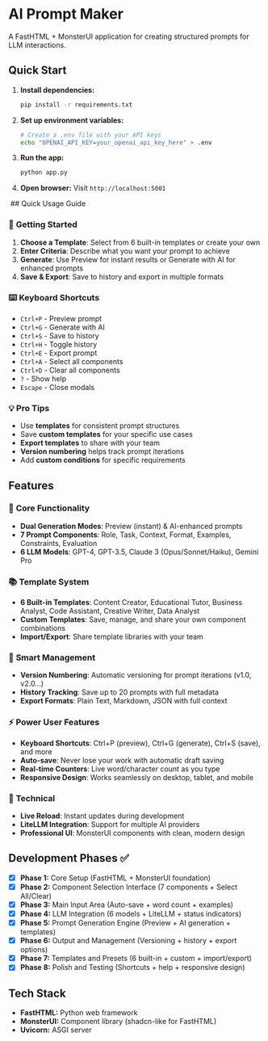 # AI Prompt Maker

A FastHTML + MonsterUI application for creating structured prompts for LLM interactions.

## Quick Start

1. **Install dependencies:**
   ```bash
   pip install -r requirements.txt
   ```

2. **Set up environment variables:**
   ```bash
   # Create a .env file with your API keys
   echo "OPENAI_API_KEY=your_openai_api_key_here" > .env
   ```

3. **Run the app:**
   ```bash
   python app.py
   ```

4. **Open browser:**
   Visit `http://localhost:5001`

 ## Quick Usage Guide

### 🚀 **Getting Started**
1. **Choose a Template**: Select from 6 built-in templates or create your own
2. **Enter Criteria**: Describe what you want your prompt to achieve
3. **Generate**: Use Preview for instant results or Generate with AI for enhanced prompts
4. **Save & Export**: Save to history and export in multiple formats

### ⌨️ **Keyboard Shortcuts**
- `Ctrl+P` - Preview prompt
- `Ctrl+G` - Generate with AI  
- `Ctrl+S` - Save to history
- `Ctrl+H` - Toggle history
- `Ctrl+E` - Export prompt
- `Ctrl+A` - Select all components
- `Ctrl+D` - Clear all components
- `?` - Show help
- `Escape` - Close modals

### 💡 **Pro Tips**
- Use **templates** for consistent prompt structures
- Save **custom templates** for your specific use cases
- **Export templates** to share with your team
- **Version numbering** helps track prompt iterations
- Add **custom conditions** for specific requirements

## Features

### 🎯 **Core Functionality**
- **Dual Generation Modes**: Preview (instant) & AI-enhanced prompts
- **7 Prompt Components**: Role, Task, Context, Format, Examples, Constraints, Evaluation
- **6 LLM Models**: GPT-4, GPT-3.5, Claude 3 (Opus/Sonnet/Haiku), Gemini Pro

### 📚 **Template System**
- **6 Built-in Templates**: Content Creator, Educational Tutor, Business Analyst, Code Assistant, Creative Writer, Data Analyst
- **Custom Templates**: Save, manage, and share your own component combinations
- **Import/Export**: Share template libraries with your team

### 💾 **Smart Management**
- **Version Numbering**: Automatic versioning for prompt iterations (v1.0, v2.0...)
- **History Tracking**: Save up to 20 prompts with full metadata
- **Export Formats**: Plain Text, Markdown, JSON with full context

### ⚡ **Power User Features**
- **Keyboard Shortcuts**: Ctrl+P (preview), Ctrl+G (generate), Ctrl+S (save), and more
- **Auto-save**: Never lose your work with automatic draft saving
- **Real-time Counters**: Live word/character count as you type
- **Responsive Design**: Works seamlessly on desktop, tablet, and mobile

### 🔧 **Technical**
- **Live Reload**: Instant updates during development
- **LiteLLM Integration**: Support for multiple AI providers
- **Professional UI**: MonsterUI components with clean, modern design

## Development Phases ✅

- [x] **Phase 1:** Core Setup (FastHTML + MonsterUI foundation)
- [x] **Phase 2:** Component Selection Interface (7 components + Select All/Clear)
- [x] **Phase 3:** Main Input Area (Auto-save + word count + examples)
- [x] **Phase 4:** LLM Integration (6 models + LiteLLM + status indicators)
- [x] **Phase 5:** Prompt Generation Engine (Preview + AI generation + templates)
- [x] **Phase 6:** Output and Management (Versioning + history + export options)
- [x] **Phase 7:** Templates and Presets (6 built-in + custom + import/export)
- [x] **Phase 8:** Polish and Testing (Shortcuts + help + responsive design)

## Tech Stack

- **FastHTML:** Python web framework
- **MonsterUI:** Component library (shadcn-like for FastHTML)
- **Uvicorn:** ASGI server

